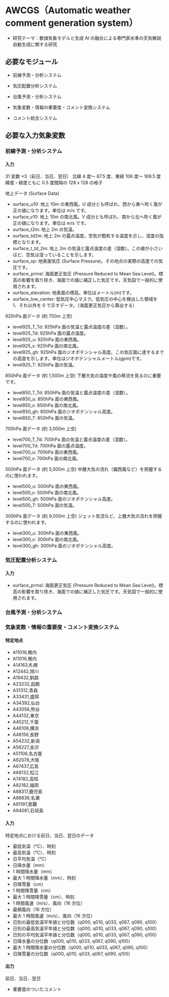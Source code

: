 # AWCGS（Automatic weather comment generation system）

- 研究テーマ：数値気象モデルと生成 AI の融合による専門家水準の天気解説自動生成に関する研究

## 必要なモジュール

- 前線予測・分析システム

- 気圧配置分析システム

- 台風予測・分析システム

- 気象変数・情報の重要度・コメント変換システム

- コメント統合システム

## 必要な入力気象変数

### 前線予測・分析システム

#### 入力

31 変数 ×3（前日、当日、翌日）
北緯 4 度～ 67.5 度、東経 106 度～ 169.5 度
緯度・経度ともに 0.5 度間隔の 128 x 128 の格子

地上データ (Surface Data)

- surface_u10: 地上 10m の東西風。U 成分とも呼ばれ、西から東へ吹く風が正の値になります。単位は m/s です。
- surface_v10: 地上 10m の南北風。V 成分とも呼ばれ、南から北へ吹く風が正の値になります。単位は m/s です。
- surface_t2m: 地上 2m の気温。
- surface_td2m: 地上 2m の露点温度。空気が飽和する温度を示し、湿度の指標となります。
- surface_t_td_2m: 地上 2m の気温と露点温度の差（湿数）。この値が小さいほど、空気は湿っていることを示します。
- surface_sp: 地表面気圧 (Surface Pressure)。その地点の実際の高度での気圧です。
- surface_prmsl: 海面更正気圧 (Pressure Reduced to Mean Sea Level)。標高の影響を取り除き、海面での値に補正した気圧です。天気図で一般的に使用されます。
- surface_elevation: 地表面の標高。単位はメートル(m)です。
- surface_low_center: 低気圧中心マスク。低気圧の中心を検出した領域を 1、それ以外を 0 で示すデータ。（海面更正気圧から算出する）

925hPa 面データ (約 750m 上空)

- level925_T_Td: 925hPa 面の気温と露点温度の差（湿数）。
- level925_Td: 925hPa 面の露点温度。
- level925_u: 925hPa 面の東西風。
- level925_v: 925hPa 面の南北風。
- level925_gh: 925hPa 面のジオポテンシャル高度。この気圧面に達するまでの高度を示します。単位はジオポテンシャルメートル(gpm)です。
- level925_T: 925hPa 面の気温。

850hPa 面データ (約 1,500m 上空)
下層大気の温度や風の移流を見るのに重要です。

- level850_T_Td: 850hPa 面の気温と露点温度の差（湿数）。
- level850_u: 850hPa 面の東西風。
- level850_v: 850hPa 面の南北風。
- level850_gh: 850hPa 面のジオポテンシャル高度。
- level850_T: 850hPa 面の気温。

700hPa 面データ (約 3,000m 上空)

- level700_T_Td: 700hPa 面の気温と露点温度の差（湿数）。
- level700_Td: 700hPa 面の露点温度。
- level700_u: 700hPa 面の東西風。
- level700_v: 700hPa 面の南北風。

500hPa 面データ (約 5,500m 上空)
中層大気の流れ（偏西風など）を把握するのに使われます。

- level500_u: 500hPa 面の東西風。
- level500_v: 500hPa 面の南北風。
- level500_gh: 500hPa 面のジオポテンシャル高度。
- level500_T: 500hPa 面の気温。

300hPa 面データ (約 9,000m 上空)
ジェット気流など、上層大気の流れを把握するのに使われます。

- level300_u: 300hPa 面の東西風。
- level300_v: 300hPa 面の南北風。
- level300_gh: 300hPa 面のジオポテンシャル高度。

### 気圧配置分析システム

#### 入力

- surface_prmsl: 海面更正気圧 (Pressure Reduced to Mean Sea Level)。標高の影響を取り除き、海面での値に補正した気圧です。天気図で一般的に使用されます。

### 台風予測・分析システム

### 気象変数・情報の重要度・コメント変換システム

#### 特定地点

- A11016,稚内
- A11016,稚内
- A14163,札幌
- A12442,旭川
- A19432,釧路
- A23232,函館
- A31312,青森
- A33431,盛岡
- A34392,仙台
- A43056,熊谷
- A44132,東京
- A45212,千葉
- A46106,横浜
- A48156,長野
- A54232,新潟
- A56227,金沢
- A51106,名古屋
- A62078,大阪
- A67437,広島
- A68132,松江
- A74182,高知
- A82182,福岡
- A88317,鹿児島
- A88836,名瀬
- A91197,那覇
- A94081,石垣島

#### 入力

特定地点における前日、当日、翌日のデータ

- 最低気温（℃）、時刻
- 最高気温（℃）、時刻
- 日平均気温（℃）
- 日降水量（mm）
- 1 時間降水量（mm）
- 最大 1 時間降水量（mm）、時刻
- 日降雪量（cm）
- 1 時間降雪量（cm）
- 最大 1 時間降雪量（cm）、時刻
- 1 時間風速（m/s）、風向（16 方位）
- 最頻風向（16 方位）
- 最大 1 時間風速（m/s）、風向（16 方位）
- 日別の最低気温平年値と分位数（q000, q010, q033, q067, q090, q100）
- 日別の最高気温平年値と分位数（q000, q010, q033, q067, q090, q100）
- 日別の平均気温平年値と分位数（q000, q010, q033, q067, q090, q100）
- 日降水量の分位数（q000, q010, q033, q067, q090, q100）
- 最大 1 時間降水量の分位数（q000, q010, q033, q067, q090, q100）
- 日降雪量の分位数（q000, q010, q033, q067, q090, q100）

#### 出力

前日、当日、翌日

- 重要度のついたコメント
